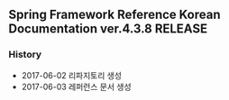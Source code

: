 ## Spring Framework Reference Korean Documentation ver.4.3.8 RELEASE

### History

* 2017-06-02 리파지토리 생성
* 2017-06-03 레퍼런스 문서 생성
